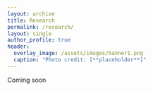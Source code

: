 ```yaml
---
layout: archive
title: Research
permalink: /research/
layout: single
author_profile: true
header:
  overlay_image: /assets/images/banner1.png
  caption: "Photo credit: [**placeholder**]"
---
```


Coming soon
